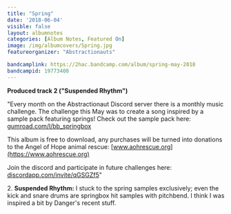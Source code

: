 ```yaml
---
title: "Spring"
date: '2018-06-04'
visible: false
layout: albumnotes
categories: [Album Notes, Featured On]
image: /img/albumcovers/Spring.jpg
featureorganizer: "Abstractionauts"

bandcamplink: https://2hac.bandcamp.com/album/spring-may-2018
bandcampid: 19773408
---
```

**Produced track 2 ("Suspended Rhythm")**

"Every month on the Abstractionaut Discord server there is a monthly music challenge. The challenge this May was to create a song inspired by a sample pack featuring springs! Check out the sample pack here: [gumroad.com/l/bb_springbox](https://gumroad.com/l/bb_springbox)

This album is free to download, any purchases will be turned into donations to the Angel of Hope animal rescue: [www.aohrescue.org](https://www.aohrescue.org)

Join the discord and participate in future challenges here: [discordapp.com/invite/qGSGZf5](https://discordapp.com/invite/qGSGZf5)"

2\. **Suspended Rhythm:** I stuck to the spring samples exclusively; even the kick and snare drums are springbox hit samples with pitchbend. I think I was inspired a bit by Danger's recent stuff.
